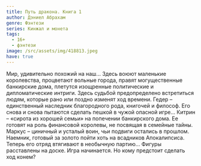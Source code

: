 ```yaml
---
title: Путь дракона. Книга 1
author: Дэниел Абрахам
genre: Фэнтези
series: Кинжал и монета
tags:
  - 16+
  - фэнтези
image: /src/assets/img/418813.jpeg
have: true
---
```

Мир, удивительно похожий на наш... Здесь воюют маленькие королевства, процветают вольные города, правят могущественные банкирские дома, плетутся изощренные политические и дипломатические интриги. Здесь судьбой предопределено встретиться людям, которые рано или поздно изменят ход времени. Гедер – единственный наследник благородного рода, книгочей и философ. Его снова и снова пытаются сделать пешкой в чужой опасной игре… Китрин – «сирота из хорошей семьи» на попечении банкирского дома. Ее готовят на роль финансовой королевы, не посвящая в семейные тайны. Маркус – циничный и усталый воин, чьи подвиги остались в прошлом. Наемник, готовый за золото пойти хоть на всадников Апокалипсиса. Теперь его отряд втягивают в необычную партию… Фигуры расставлены на доске. Игра начинается. Но кому предстоит сделать ход конем?
